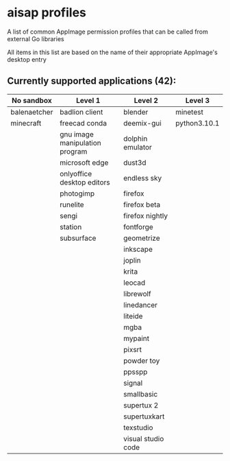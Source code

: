 # aisap profiles
A list of common AppImage permission profiles that can be called from external Go libraries

All items in this list are based on the name of their appropriate AppImage's desktop entry

<!-- This table is now autogenerated because I'm fucking lazy and don't want to sort these by hand. Probably for the best anyway -->
## Currently supported applications (42):
|No sandbox|Level 1|Level 2|Level 3|
|-|-|-|-|
|balenaetcher|badlion client|blender|minetest|
|minecraft|freecad conda|deemix-gui|python3.10.1|
||gnu image manipulation program|dolphin emulator||
||microsoft edge|dust3d||
||onlyoffice desktop editors|endless sky||
||photogimp|firefox||
||runelite|firefox beta||
||sengi|firefox nightly||
||station|fontforge||
||subsurface|geometrize||
|||inkscape||
|||joplin||
|||krita||
|||leocad||
|||librewolf||
|||linedancer||
|||liteide||
|||mgba||
|||mypaint||
|||pixsrt||
|||powder toy||
|||ppsspp||
|||signal||
|||smallbasic||
|||supertux 2||
|||supertuxkart||
|||texstudio||
|||visual studio code||
